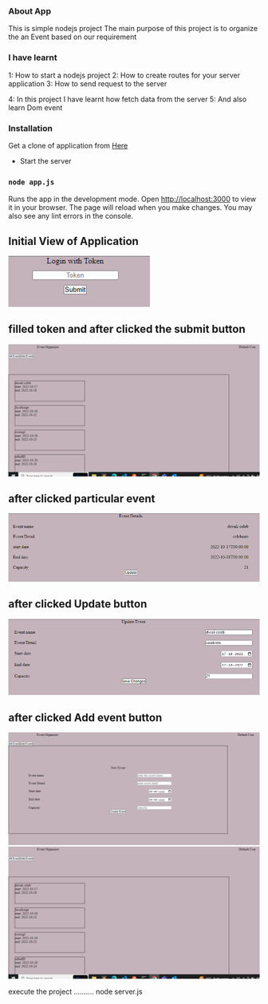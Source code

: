 ### About App 
 This is simple nodejs project 
 The main purpose of this project is  to organize the an Event based on our requirement



### I have learnt

1: How to start a nodejs project
2: How to create routes for your server application
3: How to send request to the server

4:  In this project I have learnt how fetch data from the server 
5: And also learn Dom event 


### Installation
Get a clone of application from [Here](git@github.com:sachinrao-dev/EventOrganizeee.git)

- Start the server
### `node app.js`

Runs the app in the development mode. Open [http://localhost:3000](http://localhost:3000) to view it in your browser.
The page will reload when you make changes. You may also see any lint errors in the console.

## Initial View of Application
![loginScreen](front-end\assets\loginscreen.png)

## filled token and after clicked the submit button 
![Dashboard](front-end\assets\dashboardEvent.png)

## after clicked particular event
![Screenshot](front-end\assets\perticularvent.png)

## after clicked Update button
![Screenshot](front-end\assets\eventUpdate.png)

## after clicked Add event button
![Screenshot](front-end\assets\eventForm.png)
![Alt text](front-end/assets/dashboardEvent.png)



execute the project
..........
node server.js